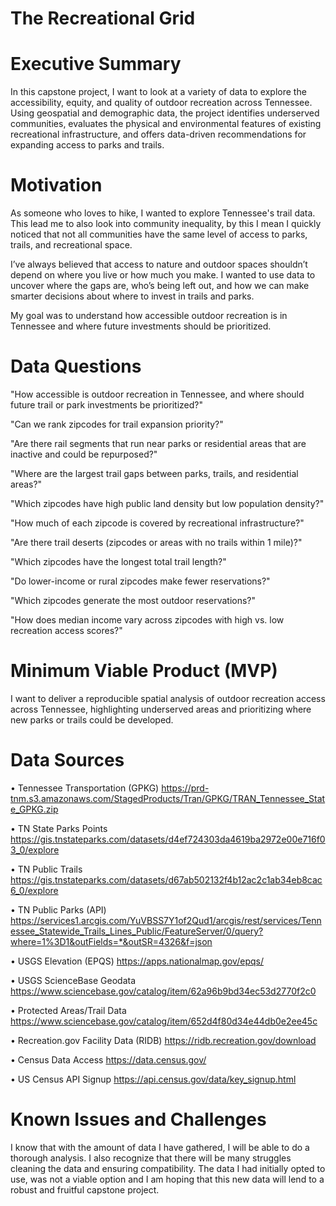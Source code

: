 # The Recreational Grid 

# Executive Summary
In this capstone project, I want to look at a variety of data to explore the accessibility, equity, and quality of outdoor recreation across Tennessee. Using geospatial and demographic data, the project identifies underserved communities, evaluates the physical and environmental features of existing recreational infrastructure, and offers data-driven recommendations for expanding access to parks and trails. 

# Motivation
As someone who loves to hike, I wanted to explore Tennessee's trail data. This lead me to also look into community inequality, by this I mean I quickly noticed that not all communities have the same level of access to parks, trails, and recreational space. 

I’ve always believed that access to nature and outdoor spaces shouldn’t depend on where you live or how much you make. I wanted to use data to uncover where the gaps are, who’s being left out, and how we can make smarter decisions about where to invest in trails and parks.

My goal was to understand how accessible outdoor recreation is in Tennessee and where future investments should be prioritized.

# Data Questions
"How accessible is outdoor recreation in Tennessee, and where should future trail or park investments be prioritized?"

"Can we rank zipcodes for trail expansion priority?"

"Are there rail segments that run near parks or residential areas that are inactive and could be repurposed?"

"Where are the largest trail gaps between parks, trails, and residential areas?"

"Which zipcodes have high public land density but low population density?"

"How much of each zipcode is covered by recreational infrastructure?"

"Are there trail deserts (zipcodes or areas with no trails within 1 mile)?"

"Which zipcodes have the longest total trail length?"

"Do lower-income or rural zipcodes make fewer reservations?"

"Which zipcodes generate the most outdoor reservations?"

"How does median income vary across zipcodes with high vs. low recreation access scores?"

# Minimum Viable Product (MVP)
I want to deliver a reproducible spatial analysis of outdoor recreation access across Tennessee, highlighting underserved areas and prioritizing where new parks or trails could be developed.

# Data Sources
•	Tennessee Transportation (GPKG)
https://prd-tnm.s3.amazonaws.com/StagedProducts/Tran/GPKG/TRAN_Tennessee_State_GPKG.zip

•	TN State Parks Points
https://gis.tnstateparks.com/datasets/d4ef724303da4619ba2972e00e716f03_0/explore

•	TN Public Trails
https://gis.tnstateparks.com/datasets/d67ab502132f4b12ac2c1ab34eb8cac6_0/explore

•	TN Public Parks (API)
https://services1.arcgis.com/YuVBSS7Y1of2Qud1/arcgis/rest/services/Tennessee_Statewide_Trails_Lines_Public/FeatureServer/0/query?where=1%3D1&outFields=*&outSR=4326&f=json

•	USGS Elevation (EPQS)
https://apps.nationalmap.gov/epqs/

•	USGS ScienceBase Geodata
https://www.sciencebase.gov/catalog/item/62a96b9bd34ec53d2770f2c0

•	Protected Areas/Trail Data
https://www.sciencebase.gov/catalog/item/652d4f80d34e44db0e2ee45c

•	Recreation.gov Facility Data (RIDB)
https://ridb.recreation.gov/download

•	Census Data Access
https://data.census.gov/

•	US Census API Signup
https://api.census.gov/data/key_signup.html


# Known Issues and Challenges
I know that with the amount of data I have gathered, I will be able to do a thorough analysis. I also recognize that there will be many struggles cleaning the data and ensuring compatibility. The data I had initially opted to use, was not a viable option and I am hoping that this new data will lend to a robust and fruitful capstone project.
